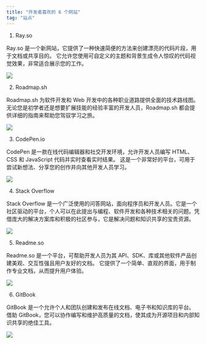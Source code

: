 ```yaml
---
title: "开发者喜欢的 6 个网站"
tag: "站点"
---
```


1. Ray.so

Ray.so 是一个新网站，它提供了一种快速简便的方法来创建漂亮的代码片段，用于文档或共享目的。
它允许您使用可自定义的主题和背景生成令人惊叹的代码视觉效果，非常适合展示您的工作。

<img src="../imgs/09/01.png" />

2. Roadmap.sh

Roadmap.sh 为软件开发和 Web 开发中的各种职业道路提供全面的技术路线图。无论您是初学者还是想要扩展技能的经验丰富的开发人员，Roadmap.sh 都会提供详细的指南来帮助您驾驭学习之旅。

<img src="../imgs/09/02.png" />

3. CodePen.io

CodePen 是一款在线代码编辑器和社交开发环境，允许开发人员编写 HTML、CSS 和 JavaScript 代码并实时查看实时结果。
这是一个非常好的平台，可用于尝试新想法、分享您的创作并向其他开发人员学习。

<img src="../imgs/09/03.png" />

4. Stack Overflow

Stack Overflow 是一个广泛使用的问答网站，面向程序员和开发人员。它是一个社区驱动的平台，个人可以在此提出与编程、软件开发和各种技术相关的问题。凭借庞大的解决方案库和积极的社区参与，它是解决问题和知识共享的宝贵资源。

<img src="../imgs/09/04.png" />

5. Readme.so

Readme.so 是一个平台，可帮助开发人员为其 API、SDK、库或其他软件产品创建美观、交互性强且用户友好的文档。
它提供了一个简单、直观的界面，用于制作专业文档，从而提升用户体验。

<img src="../imgs/09/05.png" />

6. GitBook

GitBook 是一个允许个人和团队创建和发布在线文档、电子书和知识库的平台。
借助 GitBook，您可以协作编写和维护高质量的文档，使其成为开源项目和内部知识共享的绝佳工具。

<img src="../imgs/09/06.png" />